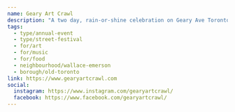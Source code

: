 ```yaml
---
name: Geary Art Crawl
description: "A two day, rain-or-shine celebration on Geary Ave Toronto. Watch the neighbourhood come alive with music, visual art installations, pop-ups, food and more in a local, DIY celebration of the arts."
tags:
  - type/annual-event
  - type/street-festival
  - for/art
  - for/music
  - for/food
  - neighbourhood/wallace-emerson
  - borough/old-toronto
link: https://www.gearyartcrawl.com
social:
  instagram: https://www.instagram.com/gearyartcrawl/
  facebook: https://www.facebook.com/gearyartcrawl/
---
```

